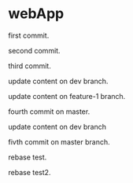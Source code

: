 # webApp

first commit.

second commit.

third commit.

update content on dev branch.

update content on feature-1 branch.

fourth commit on master.

update content on dev branch 

fivth commit on master branch.

rebase test.

rebase test2.

